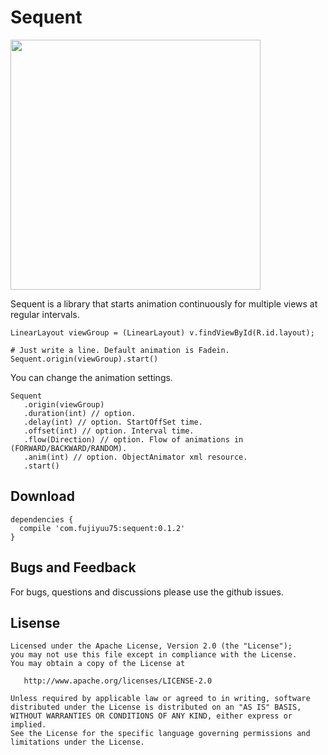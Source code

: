 # Sequent

<img src=https://github.com/fujiyuu75/sequent/blob/res/demo.gif width=400px>

Sequent is a library that starts animation continuously for multiple views at regular intervals.

```
LinearLayout viewGroup = (LinearLayout) v.findViewById(R.id.layout);

# Just write a line. Default animation is Fadein.
Sequent.origin(viewGroup).start()
```

You can change the animation settings.

```
Sequent
   .origin(viewGroup)
   .duration(int) // option.
   .delay(int) // option. StartOffSet time.
   .offset(int) // option. Interval time.
   .flow(Direction) // option. Flow of animations in (FORWARD/BACKWARD/RANDOM). 
   .anim(int) // option. ObjectAnimator xml resource.
   .start()
```

## Download

```
dependencies {
  compile 'com.fujiyuu75:sequent:0.1.2'
}
```

## Bugs and Feedback

For bugs, questions and discussions please use the github issues.

## Lisense

```
Licensed under the Apache License, Version 2.0 (the "License");
you may not use this file except in compliance with the License.
You may obtain a copy of the License at

   http://www.apache.org/licenses/LICENSE-2.0

Unless required by applicable law or agreed to in writing, software
distributed under the License is distributed on an "AS IS" BASIS,
WITHOUT WARRANTIES OR CONDITIONS OF ANY KIND, either express or implied.
See the License for the specific language governing permissions and
limitations under the License.
```

